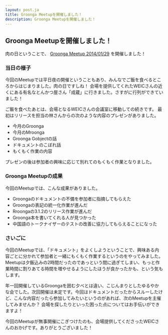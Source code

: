 ```yaml
---
layout: post.ja
title: Groonga Meetupを開催しました！
description: Groonga Meetupを開催しました！
---
```


Groonga Meetupを開催しました！
------------------------------

肉の日ということで、 [Groonga Meetup
2014/01/29](http://atnd.org/events/47093) を開催しました！

### 当日の様子

今回のMeetupでは平日夜の開催ということもあり、みんなでご飯を食べるところからはじまりました。肉の日ですしね！
会場を提供してくれたWEICさんの近くにある有名なとんかつ屋さん「成蔵」に行きました。さすがに行列ができていました！

ご飯を食べたあとは、会場となるWEICさんの会議室に移動しての続きです。
最初はリリースを担当の林さんからの次のような内容のプレゼンがありました。

-   今月のGroonga
-   今月のMroonga
-   Groonga Gobjectの話
-   ドキュメントのこぼれ話
-   もくもく作業の内容

プレゼンの後は参加者の興味に応じて別れてのもくもく作業となりました。

### Groonga Meetupの成果

今回のMeetupでは、こんな成果がありました。

-   Groongaのドキュメントの不備を参加者に指摘してもらえた
-   Groongaの表記の統一化作業が進んだ
-   Rroongaの3.1.2のリリース作業が進んだ
-   Groonga本を書いてくれる人が見つかった
-   中国語のトークナイザーのテストの改善に協力してもらえることになった

### さいごに

今回のMeetupでは、「ドキュメント」をよくしようということで、興味ある内容ごとに分かれて参加者と一緒にもくもく作業するというのをやってみました。Meetupは夕飯込みの2時間だったのであっという間に過ぎてしまい、もっと作業時間に割りあてる時間を増やせるようにしたほうが良かったかも、という気もします。

年一回開催しているGroongaを囲む夕べとは違い、こじんまりとしたゆるやかな会でした。次回開催は未定です。今回はドキュメントだったからスルーしたけど、こんな内容だったら参加してみたいというのがあれば、次のMeetupを主催してみませんか？
会場を探したりといった困った点についてはお手伝いができますよ！

今回のMeetupが無事開催にこぎつけたのも、会場提供してくださったWEICさんのおかげです。ありがとうございました！
